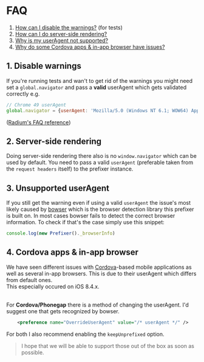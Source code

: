 # FAQ

1. [How can I disable the warnings?](#1-disable-warnings) (for tests)
2. [How can I do server-side rendering?](#2-server-side-rendering)
3. [Why is my userAgent not supported?](#3-unsupported-useragent)
4. [Why do some Cordova apps & in-app browser have issues?](#4-cordova-apps--in-app-browser)

## 1. Disable warnings
If you're running tests and wan't to get rid of the warnings you might need set a `global.navigator` and pass a **valid** userAgent which gets validated correctly e.g.
```javascript
// Chrome 49 userAgent
global.navigator = {userAgent: 'Mozilla/5.0 (Windows NT 6.1; WOW64) AppleWebKit/537.36 (KHTML, like Gecko) Chrome/49.0.2454.85 Safari/537.36'}
```
([Radium's FAQ reference](https://github.com/FormidableLabs/radium/tree/master/docs/faq#how-can-i-get-rid-of-useragent-warnings-in-tests))
## 2. Server-side rendering
Doing server-side rendering there also is no `window.navigator` which can be used by default. You need to pass a valid `userAgent` (preferable taken from the `request headers` itself) to the prefixer instance.

## 3. Unsupported userAgent
If you still get the warning even if using a valid `userAgent` the issue's most likely caused by [bowser](https://github.com/ded/bowser) which is the browser detection library this prefixer is built on. In most cases bowser fails to detect the correct browser information. To check if that's the case simply use this snippet:
```javascript
console.log(new Prefixer()._browserInfo)
```

## 4. Cordova apps & in-app browser
We have seen different issues with [Cordova](https://cordova.apache.org)-based mobile applications as well as several in-app browsers. This is due to their userAgent which differs from default ones.<br>
This especially occured on iOS 8.4.x.

<br> For **Cordova/Phonegap** there is a method of changing the userAgent. I'd suggest one that gets recognized by bowser.
```xml
	<preference name="OverrideUserAgent" value="/* userAgent */" />
```
For both I also recommend enabling the `keepUnprefixed` option.
> I hope that we will be able to support those out of the box as soon as possible.
